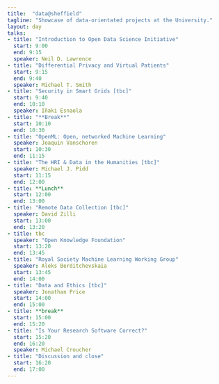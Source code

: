 ```yaml
---
title:  "data@sheffield"
tagline: "Showcase of data-orientated projects at the University."
layout: day
talks:
- title: "Introduction to Open Data Science Initiative"
  start: 9:00
  end: 9:15
  speaker: Neil D. Lawrence
- title: "Differential Privacy and Virtual Patients" 
  start: 9:15
  end: 9:40
  speaker: Michael T. Smith
- title: "Security in Smart Grids [tbc]"
  start: 9:40
  end: 10:10
  speaker: Iñaki Esnaola
- title: "**Break**"
  start: 10:10
  end: 10:30
- title: "OpenML: Open, networked Machine Learning"
  speaker: Joaquin Vanschoren
  start: 10:30
  end: 11:15
- title: "The HRI & Data in the Humanities [tbc]"
  speaker: Michael J. Pidd
  start: 11:15
  end: 12:00
- title: **Lunch**
  start: 12:00
  end: 13:00
- title: "Remote Data Collection [tbc]"
  speaker: David Zilli
  start: 13:00
  end: 13:20
- title: tbc
  speaker: "Open Knowledge Foundation" 
  start: 13:20
  end: 13:45
- title: "Royal Society Machine Learning Working Group"
  speaker: Aleks Berditchevskaia
  start: 13:45
  end: 14:00
- title: "Data and Ethics [tbc]"
  speaker: Jonathan Price
  start: 14:00
  end: 15:00
- title: **break**
  start: 15:00
  end: 15:20
- title: "Is Your Research Software Correct?"
  start: 15:20
  end: 16:20
  speaker: Michael Croucher
- title: "Discussion and close"
  start: 16:20
  end: 17:00
---
```

